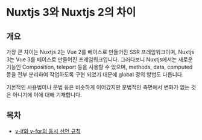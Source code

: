 # Nuxtjs 3와 Nuxtjs 2의 차이
## 개요
가장 큰 차이는 Nuxtjs 2는 Vue 2를 베이스로 만들어진 SSR 프레임워크이며, Nuxtjs 3는 Vue 3를 베이스로 만들어진 프레임워크입니다.
그러다보니 Nuxtjs에서는 새로운 기능인 Composition, teleport 등을 사용할 수 있으며, methods, data, computed 등을 전부 분리하여 작업하도록 구현 되었기 대문에 global 정의 방법도 다릅니다.

기본적인 사용법이나 문법 등은 비슷하게 이어갔지만 문법적인 측면에서 변화가 없는 것은 아니기에 이에 대해 기재합니다.
## 목차
- [v-if와 v-for의 동시 선언 규칙](./v-if와_v-for의_동시_선언_규칙.md)